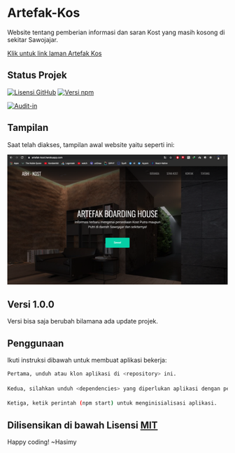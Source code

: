 # Artefak-Kos
Website tentang pemberian informasi dan saran Kost yang masih kosong di sekitar Sawojajar.

[Klik untuk link laman Artefak Kos](https://artefak-kost.herokuapp.com/)

## Status Projek

[![Lisensi GitHub](https://img.shields.io/badge/License-MIT-yellow.svg)](https://raw.githubusercontent.com/hasimy-as/Artefak-Kos/master/LICENSE)
[![Versi npm](https://img.shields.io/npm/v/npm.svg)](https://www.npmjs.com/)

[![Audit-in](https://img.shields.io/website-up-down-green-red/http/monip.org.svg)](https://artefak-kost.herokuapp.com/)

## Tampilan
Saat telah diakses, tampilan awal website yaitu seperti ini:

![foto](docs/webView.png)

## Versi 1.0.0

Versi bisa saja berubah bilamana ada update projek.

## Penggunaan

Ikuti instruksi dibawah untuk membuat aplikasi bekerja:

```sh
Pertama, unduh atau klon aplikasi di <repository> ini.

Kedua, silahkan unduh <dependencies> yang diperlukan aplikasi dengan perintah (npm install --save) di CLI anda.

Ketiga, ketik perintah (npm start) untuk menginisialisasi aplikasi.

```

## Dilisensikan di bawah Lisensi [MIT](https://raw.githubusercontent.com/hasimy-as/Artefak-Kos/master/LICENSE)

Happy coding!
~Hasimy
